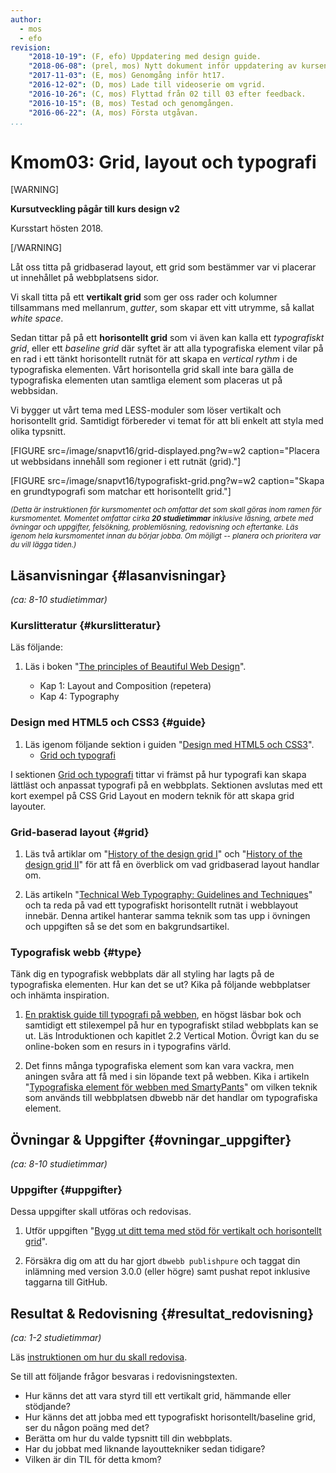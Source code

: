 ```yaml
---
author:
  - mos
  - efo
revision:
    "2018-10-19": (F, efo) Uppdatering med design guide.
    "2018-06-08": (prel, mos) Nytt dokument inför uppdatering av kursen.
    "2017-11-03": (E, mos) Genomgång inför ht17.
    "2016-12-02": (D, mos) Lade till videoserie om vgrid.
    "2016-10-26": (C, mos) Flyttad från 02 till 03 efter feedback.
    "2016-10-15": (B, mos) Testad och genomgången.
    "2016-06-22": (A, mos) Första utgåvan.
...
```

Kmom03: Grid, layout och typografi
====================================

[WARNING]

**Kursutveckling pågår till kurs design v2**

Kursstart hösten 2018.

[/WARNING]


Låt oss titta på gridbaserad layout, ett grid som bestämmer var vi placerar ut innehållet på webbplatsens sidor.

Vi skall titta på ett **vertikalt grid** som ger oss rader och kolumner tillsammans med mellanrum¸ *gutter*, som skapar ett vitt utrymme, så kallat *white space*.

Sedan tittar på på ett **horisontellt grid** som vi även kan kalla ett *typografiskt grid*, eller ett *baseline grid* där syftet är att alla typografiska element vilar på en rad i ett tänkt horisontellt rutnät för att skapa en *vertical rythm* i de typografiska elementen. Vårt horisontella grid skall inte bara gälla de typografiska elementen utan samtliga element som placeras ut på webbsidan.

Vi bygger ut vårt tema med LESS-moduler som löser vertikalt och horisontellt grid. Samtidigt förbereder vi temat för att bli enkelt att styla med olika typsnitt.



<!--more-->

[FIGURE src=/image/snapvt16/grid-displayed.png?w=w2 caption="Placera ut webbsidans innehåll som regioner i ett rutnät (grid)."]

[FIGURE src=/image/snapvt16/typografiskt-grid.png?w=w2 caption="Skapa en grundtypografi som matchar ett horisontellt grid."]

<small><i>(Detta är instruktionen för kursmomentet och omfattar det som skall göras inom ramen för kursmomentet. Momentet omfattar cirka **20 studietimmar** inklusive läsning, arbete med övningar och uppgifter, felsökning, problemlösning, redovisning och eftertanke. Läs igenom hela kursmomentet innan du börjar jobba. Om möjligt -- planera och prioritera var du vill lägga tiden.)</i></small>



Läsanvisningar  {#lasanvisningar}
---------------------------------

*(ca: 8-10 studietimmar)*


### Kurslitteratur  {#kurslitteratur}

Läs följande:

1. Läs i boken "[The principles of Beautiful Web Design](kunskap/boken-the-principles-of-beautiful-web-design)".

    * Kap 1: Layout and Composition (repetera)
    * Kap 4: Typography



### Design med HTML5 och CSS3  {#guide}

1. Läs igenom följande sektion i guiden "[Design med HTML5 och CSS3](guide/design-med-html5-och-css3)".
    * [Grid och typografi](guide/design-med-html5-och-css3/grid-och-typografi)

I sektionen [Grid och typografi](guide/design-med-html5-och-css3/grid-och-typografi) tittar vi främst på hur typografi kan skapa lättläst och anpassat typografi på en webbplats. Sektionen avslutas med ett kort exempel på CSS Grid Layout en modern teknik för att skapa grid layouter.



<!--
### Tekniker för att skriva för webben {#skriva}

1. Läs följande kapitel i guiden "[Skriva för webben](https://www.iis.se/lar-dig-mer/guider/hur-man-skriver-for-webben/)".

    * Kap 4. Målgrupper - vem vill du nå?

1. Läs kort och översiktligt om [PHP Markdown Extra](https://michelf.ca/projects/php-markdown/extra/) som stöds av [klassen `CTextFilter`](https://github.com/mosbth/ctextfilter) som ligger bakom hur Markdown-texten i Anax Flat formatteras till HTML.
-->



<!--
###Webbdesign och användbarhet {#webbdesign}

Det finns inga artiklar.

Läs följande artiklar.

* Nilesen gridlayout
-->


### Grid-baserad layout {#grid}

1. Läs två artiklar om "[History of the design grid I](https://99designs.com/blog/tips/history-of-the-grid-part-1/)" och "[History of the design grid II](https://blog.99cluster.com/blog/tips/history-of-the-grid-part-2/)" för att få en överblick om vad gridbaserad layout handlar om.

1. Läs artikeln "[Technical Web Typography: Guidelines and Techniques](http://coding.smashingmagazine.com/2011/03/14/technical-web-typography-guidelines-and-techniques/)" och ta reda på vad ett typografiskt horisontellt rutnät i webblayout innebär. Denna artikel hanterar samma teknik som tas upp i övningen och uppgiften så se det som en bakgrundsartikel.

<!--
1. [Primer](http://primercss.io/) är GitHub’s interna CSS ramverk. Deras manual finns på webben. Läs artiklarna där de kort beskriver sin [layout](http://primercss.io/archive/layout/) och [typografi](http://primercss.io/archive/type/). Se det som ett exempel på hur ett ramverk för grid och typografi kan se ut. (_note 2017: Google håller på och uppdaterar sitt ramverk_).
-->


### Typografisk webb {#type}

Tänk dig en typografisk webbplats där all styling har lagts på de typografiska elementen. Hur kan det se ut? Kika på följande webbplatser och inhämta inspiration.

1. [En praktisk guide till typografi på webben](http://webtypography.net/), en högst läsbar bok och samtidigt ett stilexempel på hur en typografiskt stilad webbplats kan se ut. Läs Introduktionen och kapitlet 2.2 Vertical Motion. Övrigt kan du se online-boken som en resurs in i typografins värld.

1. Det finns många typografiska element som kan vara vackra, men aningen svåra att få med i sin löpande text på webben. Kika i artikeln "[Typografiska element för webben med SmartyPants](coachen/typografiska-element-med-smartypants)" om vilken teknik som används till webbplatsen dbwebb när det handlar om typografiska element.



<!--
### Video  {#video}

Titta på följande:

1. Till kursen finns en videoserie, "[Teknisk webbdesign och användbarhet](https://www.youtube.com/playlist?list=PLKtP9l5q3ce93K_FQtlmz2rcaR_BaKIET)", kika på de videor som börjar på 3.

1. Det finns en videoserie "[Lär dig LESS](https://www.youtube.com/playlist?list=PLKtP9l5q3ce-kTE6oaXLUNqII3cgTheEi)" som visar hur du kommer igång och jobbar med LESS. Spellistan visar grundkonstruktioner i LESS.
-->


<!--
### Lästips {#lastips}

Se följande som extra men relevanta läsövningar. Det är närbesläktade koncept till kursmomentets innehåll.

1. [CSS Flexible Box](https://developer.mozilla.org/en-US/docs/Web/CSS/CSS_Flexible_Box_Layout/Using_CSS_flexible_boxes) är en layoutmodell som försöker hantera olika skärmstorlekar och erbjuda en fleibel modell för webbutvecklaren att göra layout. I kursmaterialet används huvudsakligen layoutmodellen float, men flexbox nämns och exempel visas.

1. [CSS Grid layout](https://developer.mozilla.org/en-US/docs/Web/CSS/CSS_Grid_Layout) är en standard (på gång) som kan erbjuda ett gridbaserat system med ren och standardiserad CSS.
-->



Övningar & Uppgifter  {#ovningar_uppgifter}
-------------------------------------------

*(ca: 8-10 studietimmar)*



<!--
### Övningar {#ovningar}

Genomför följande övning för att förbereda inför uppgifterna.

1. Jobba igenom artikeln "[Använd ett vertikalt grid med Anax Flat](kunskap/anvand-vertikalt-grid-med-anax-flat)" som visar dig grunden i att implementera ett grid i CSS och LESS.

1. Jobba igenom artikeln "[Skapa ett horisontellt grid för typografi](kunskap/skapa-ett-horisontellt-grid-for-typografi)" som visar hur du skapar en vertikal rytm i din webbplats.
-->



### Uppgifter {#uppgifter}

Dessa uppgifter skall utföras och redovisas.

1. Utför uppgiften "[Bygg ut ditt tema med stöd för vertikalt och horisontellt grid](uppgift/bygg-ett-tema-med-vertikalt-och-horisontellt-grid)".

1. Försäkra dig om att du har gjort `dbwebb publishpure` och taggat din inlämning med version 3.0.0 (eller högre) samt pushat repot inklusive taggarna till GitHub.



Resultat & Redovisning  {#resultat_redovisning}
-----------------------------------------------

*(ca: 1-2 studietimmar)*

Läs [instruktionen om hur du skall redovisa](./../redovisa).

Se till att följande frågor besvaras i redovisningstexten.

* Hur känns det att vara styrd till ett vertikalt grid, hämmande eller stödjande?
* Hur känns det att jobba med ett typografiskt horisontellt/baseline grid, ser du någon poäng med det?
* Berätta om hur du valde typsnitt till din webbplats.
* Har du jobbat med liknande layouttekniker sedan tidigare?
* Vilken är din TIL för detta kmom?
